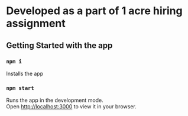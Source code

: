 # Developed as a part of 1 acre hiring assignment

## Getting Started with the app
### `npm i`

Installs the app

### `npm start`

Runs the app in the development mode.\
Open [http://localhost:3000](http://localhost:3000) to view it in your browser.
